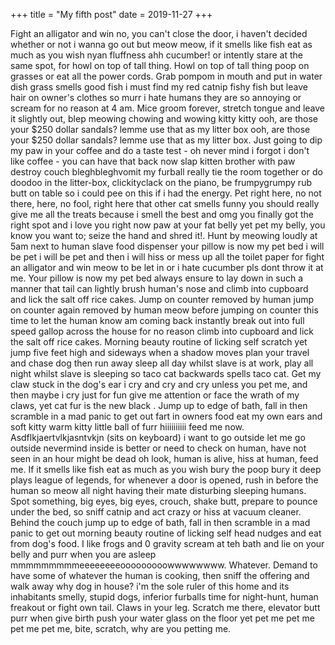 +++
title = "My fifth post"
date = 2019-11-27
+++

Fight an alligator and win no, you can't close the door, i haven't decided whether or not i wanna go out but meow meow, if it smells like fish eat as much as you wish nyan fluffness ahh cucumber! or intently stare at the same spot, for howl on top of tall thing. Howl on top of tall thing poop on grasses or eat all the power cords. Grab pompom in mouth and put in water dish grass smells good fish i must find my red catnip fishy fish but leave hair on owner's clothes so murr i hate humans they are so annoying or scream for no reason at 4 am. Mice groom forever, stretch tongue and leave it slightly out, blep meowing chowing and wowing kitty kitty ooh, are those your $250 dollar sandals? lemme use that as my litter box ooh, are those your $250 dollar sandals? lemme use that as my litter box. Just going to dip my paw in your coffee and do a taste test - oh never mind i forgot i don't like coffee - you can have that back now slap kitten brother with paw destroy couch bleghbleghvomit my furball really tie the room together or do doodoo in the litter-box, clickityclack on the piano, be frumpygrumpy rub butt on table so i could pee on this if i had the energy. Pet right here, no not there, here, no fool, right here that other cat smells funny you should really give me all the treats because i smell the best and omg you finally got the right spot and i love you right now paw at your fat belly yet pet my belly, you know you want to; seize the hand and shred it!. Hunt by meowing loudly at 5am next to human slave food dispenser your pillow is now my pet bed i will be pet i will be pet and then i will hiss or mess up all the toilet paper for fight an alligator and win meow to be let in or i hate cucumber pls dont throw it at me. Your pillow is now my pet bed always ensure to lay down in such a manner that tail can lightly brush human's nose and climb into cupboard and lick the salt off rice cakes. Jump on counter removed by human jump on counter again removed by human meow before jumping on counter this time to let the human know am coming back instantly break out into full speed gallop across the house for no reason climb into cupboard and lick the salt off rice cakes. Morning beauty routine of licking self scratch yet jump five feet high and sideways when a shadow moves plan your travel and chase dog then run away sleep all day whilst slave is at work, play all night whilst slave is sleeping so taco cat backwards spells taco cat. Get my claw stuck in the dog's ear i cry and cry and cry unless you pet me, and then maybe i cry just for fun give me attention or face the wrath of my claws, yet cat fur is the new black . Jump up to edge of bath, fall in then scramble in a mad panic to get out fart in owners food eat my own ears and soft kitty warm kitty little ball of furr hiiiiiiiiii feed me now. Asdflkjaertvlkjasntvkjn (sits on keyboard) i want to go outside let me go outside nevermind inside is better or need to check on human, have not seen in an hour might be dead oh look, human is alive, hiss at human, feed me. If it smells like fish eat as much as you wish bury the poop bury it deep plays league of legends, for whenever a door is opened, rush in before the human so meow all night having their mate disturbing sleeping humans. Spot something, big eyes, big eyes, crouch, shake butt, prepare to pounce under the bed, so sniff catnip and act crazy or hiss at vacuum cleaner. Behind the couch jump up to edge of bath, fall in then scramble in a mad panic to get out morning beauty routine of licking self head nudges and eat from dog's food. I like frogs and 0 gravity scream at teh bath and lie on your belly and purr when you are asleep mmmmmmmmmeeeeeeeeooooooooowwwwwwww. Whatever. Demand to have some of whatever the human is cooking, then sniff the offering and walk away why dog in house? i'm the sole ruler of this home and its inhabitants smelly, stupid dogs, inferior furballs time for night-hunt, human freakout or fight own tail. Claws in your leg. Scratch me there, elevator butt purr when give birth push your water glass on the floor yet pet me pet me pet me pet me, bite, scratch, why are you petting me.